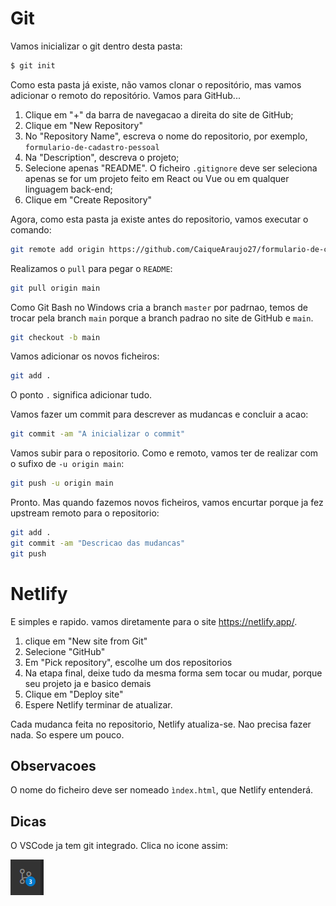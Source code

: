 # Git

Vamos inicializar o git dentro desta pasta:

```sh
$ git init
```

Como esta pasta já existe, não vamos clonar o repositório, mas vamos adicionar o remoto do repositório. Vamos para GitHub...

1. Clique em "+" da barra de navegacao a direita do site de GitHub;
2. Clique em "New Repository"
3. No "Repository Name", escreva o nome do repositorio, por exemplo, `formulario-de-cadastro-pessoal`
4. Na "Description", descreva o projeto;
5. Selecione apenas "README". O ficheiro `.gitignore` deve ser seleciona apenas se for um projeto feito em React ou Vue ou em qualquer linguagem back-end;
6. Clique em "Create Repository"

Agora, como esta pasta ja existe antes do repositorio, vamos executar o comando:

```sh
git remote add origin https://github.com/CaiqueAraujo27/formulario-de-cadastro-pessoal.git
```

Realizamos o `pull` para pegar o `README`:

```sh
git pull origin main
```

Como Git Bash no Windows cria a branch `master` por padrnao, temos de trocar pela branch `main` porque a branch padrao no site de GitHub e `main`. 

```sh
git checkout -b main
```

Vamos adicionar os novos ficheiros:

```sh
git add .
```

O ponto `.` significa adicionar tudo. 

Vamos fazer um commit para descrever as mudancas e concluir a acao:

```sh
git commit -am "A inicializar o commit"
```

Vamos subir para o repositorio. Como e remoto, vamos ter de realizar com o sufixo de `-u origin main`:

```sh
git push -u origin main
```

Pronto. Mas quando fazemos novos ficheiros, vamos encurtar porque ja fez upstream remoto para o repositorio:

```sh
git add .
git commit -am "Descricao das mudancas"
git push
```

# Netlify

E simples e rapido. vamos diretamente para o site https://netlify.app/. 

1. clique em "New site from Git"
2. Selecione "GitHub"
3. Em "Pick repository", escolhe um dos repositorios
4. Na etapa final, deixe tudo da mesma forma sem tocar ou mudar, porque seu projeto ja e basico demais
5. Clique em "Deploy site"
6. Espere Netlify terminar de atualizar.

Cada mudanca feita no repositorio, Netlify atualiza-se. Nao precisa fazer nada. So espere um pouco. 

## Observacoes

O nome do ficheiro deve ser nomeado `ìndex.html`, que Netlify entenderá. 

## Dicas

O VSCode ja tem git integrado. Clica no icone assim:

![git](images/git.png)